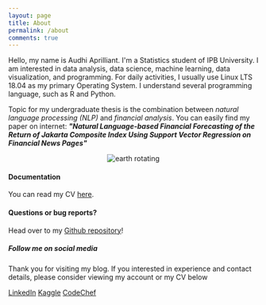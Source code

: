 ```yaml
---
layout: page
title: About
permalink: /about
comments: true
---
```


<div class="row justify-content-between">
<div class="col-md-8 pr-5">

<p>Hello, my name is Audhi Aprilliant. I'm a Statistics student of IPB University. I am interested in data analysis, data science, machine learning, data visualization, and programming. For daily activities, I usually use Linux LTS 18.04 as my primary Operating System. I understand several programming language, such as R and Python.</p>

<p>Topic for my undergraduate thesis is the combination between <i>natural language processing (NLP)</i> and <i>financial analysis</i>. You can easily find my paper on internet: <i><b>"Natural Language-based Financial Forecasting of the Return of Jakarta Composite Index Using Support Vector Regression on Financial News Pages"</b></i></p>

<p class="mb-5" style="text-align:center;"><img src="{{site.baseurl}}/assets/images/about.gif" alt="earth rotating" /></p>
<h4>Documentation</h4>

<p>You can read my CV <a href="{{site.baseurl}}/assets/docs/Audhi Aprilliant - March 2020.pdf">here</a>.</p>

<h4>Questions or bug reports?</h4>

<p>Head over to my <a href="https://github.com/audhiaprilliant/audhiaprilliant.github.io/">Github repository</a>!</p>

</div>

<div class="col-md-4">

<div class="sticky-top sticky-top-80">
<h5>Follow me on social media</h5>

<p>Thank you for visiting my blog. If you interested in experience and contact details, please consider viewing my account or my CV below</p>

<a target="_blank" href="https://www.linkedin.com/in/audhiaprilliant/" class="btn btn-danger">LinkedIn</a> <a target="_blank" href="https://kaggle.com/audhiaprilliant" class="btn btn-warning">Kaggle</a> <a target="_blank" href="https://codechef.com/users/audhi" class="btn btn-primary">CodeChef</a>

</div>
</div>
</div>
